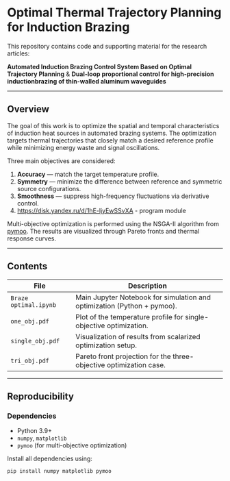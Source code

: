# Optimal Thermal Trajectory Planning for Induction Brazing

This repository contains code and supporting material for the research articles:

**Automated Induction Brazing Control System Based on Optimal Trajectory Planning** &
**Dual-loop proportional control for high-precision inductionbrazing of thin-walled aluminum waveguides**

---

## Overview

The goal of this work is to optimize the spatial and temporal characteristics of induction heat sources in automated brazing systems. The optimization targets thermal trajectories that closely match a desired reference profile while minimizing energy waste and signal oscillations.

Three main objectives are considered:
1. **Accuracy** — match the target temperature profile.
2. **Symmetry** — minimize the difference between reference and symmetric source configurations.
3. **Smoothness** — suppress high-frequency fluctuations via derivative control.
4. https://disk.yandex.ru/d/1hE-ljyEwSSvXA - program module

Multi-objective optimization is performed using the NSGA-II algorithm from [pymoo](https://pymoo.org). The results are visualized through Pareto fronts and thermal response curves.

---

## Contents

| File                | Description                                                   |
|---------------------|----------------------------------------------------------------|
| `Braze optimal.ipynb` | Main Jupyter Notebook for simulation and optimization (Python + pymoo). |
| `one_obj.pdf`        | Plot of the temperature profile for single-objective optimization.         |
| `single_obj.pdf`     | Visualization of results from scalarized optimization setup.              |
| `tri_obj.pdf`        | Pareto front projection for the three-objective optimization case.        |

---

## Reproducibility

### Dependencies
- Python 3.9+
- `numpy`, `matplotlib`
- `pymoo` (for multi-objective optimization)

Install all dependencies using:
```bash
pip install numpy matplotlib pymoo
